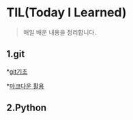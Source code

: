# TIL(Today I Learned)

> 매일 배운 내용을 정리합니다.

## 1.git

*[git기초](./git.md)

*[마크다운 활용](./markdown.md)



## 2.Python

